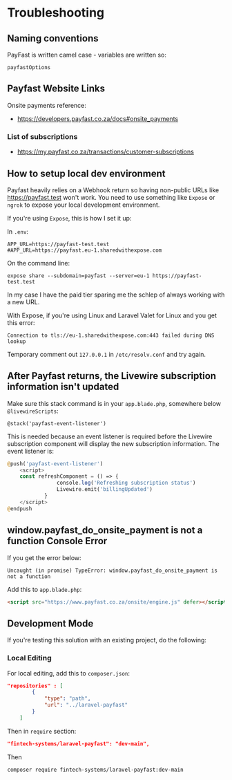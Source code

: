 # Troubleshooting

## Naming conventions

PayFast is written camel case - variables are written so:

`payfastOptions`

## Payfast Website Links

Onsite payments reference:

- https://developers.payfast.co.za/docs#onsite_payments

### List of subscriptions

- https://my.payfast.co.za/transactions/customer-subscriptions

## How to setup local dev environment

Payfast heavily relies on a Webhook return so having non-public URLs like https://payfast.test won't work. You need to use something like `Expose` or `ngrok` to expose your local development environment.

If you're using `Expose`, this is how I set it up:

In `.env`:

```
APP_URL=https://payfast-test.test
#APP_URL=https://payfast.eu-1.sharedwithexpose.com
```

On the command line:

```
expose share --subdomain=payfast --server=eu-1 https://payfast-test.test
```

In my case I have the paid tier sparing me the schlep of always working with a new URL.

With Expose, if you're using Linux and Laravel Valet for Linux and you get this error:

```
Connection to tls://eu-1.sharedwithexpose.com:443 failed during DNS lookup
```

Temporary comment out `127.0.0.1` in `/etc/resolv.conf` and try again.

## After Payfast returns, the Livewire subscription information isn't updated

Make sure this stack command is in your `app.blade.php`, somewhere below `@livewireScripts`:

```blade
@stack('payfast-event-listener')
```

This is needed because an event listener is required before the Livewire subscription component will display the new subscription information. The event listener is:

```php
@push('payfast-event-listener')
    <script>        
    const refreshComponent = () => {
                console.log('Refreshing subscription status')
                Livewire.emit('billingUpdated')
            }
    </script>
@endpush
```

## window.payfast_do_onsite_payment is not a function Console Error

If you get the error below:

```
Uncaught (in promise) TypeError: window.payfast_do_onsite_payment is not a function
```

Add this to `app.blade.php`:

```html
<script src="https://www.payfast.co.za/onsite/engine.js" defer></script>
```

## Development Mode

If you're testing this solution with an existing project, do the following:

### Local Editing

For local editing, add this to `composer.json`:

```json
"repositories" : [
        {
            "type": "path",
            "url": "../laravel-payfast"
        }
    ]
```

Then in `require` section:

```json
"fintech-systems/laravel-payfast": "dev-main",
```

Then

```
composer require fintech-systems/laravel-payfast:dev-main
```

